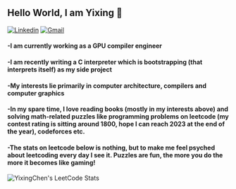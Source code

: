 ## Hello World, I am Yixing 👋

[![Linkedin](https://img.shields.io/badge/-LinkedIn-blue?style=flat&logo=Linkedin&logoColor=white)](https://www.linkedin.com/in/shawn-yixing-chen-813315194/)
[![Gmail](https://img.shields.io/badge/-Gmail-c14438?style=flat&logo=Gmail&logoColor=white)](mailto:shawnchenac@gmail.com)

#### -I am currently working as a GPU compiler engineer
#### -I am recently writing a C interpreter which is bootstrapping (that interprets itself) as my side project
#### -My interests lie primarily in computer architecture, compilers and computer graphics
#### -In my spare time, I love reading books (mostly in my interests above) and solving math-related puzzles like programming problems on leetcode (my contest rating is sitting around 1800, hope I can reach 2023 at the end of the year), codeforces etc.
#### -The stats on leetcode below is nothing, but to make me feel psyched about leetcoding every day I see it. Puzzles are fun, the more you do the more it becomes like gaming!

![YixingChen's LeetCode Stats](https://leetcode-stats.vercel.app/api?username=YixingChen&theme=Dark)

<!--
**Yixing-Chen-Shawn/Yixing-Chen-Shawn** is a ✨ _special_ ✨ repository because its `README.md` (this file) appears on your GitHub profile.

Here are some ideas to get you started:

- 🔭 I’m currently working on ...
- 🌱 I’m currently learning ...
- 👯 I’m looking to collaborate on ...
- 🤔 I’m looking for help with ...
- 💬 Ask me about ...
- 📫 How to reach me: ...
- 😄 Pronouns: ...
- ⚡ Fun fact: ...
[![ShawnChan's LeetCode Stats](https://leetcode-stats.vercel.app/api?username=ShawnChan&theme=Dark)](https://github.com/JeremyTsaii/leetcode-stats)
-->
